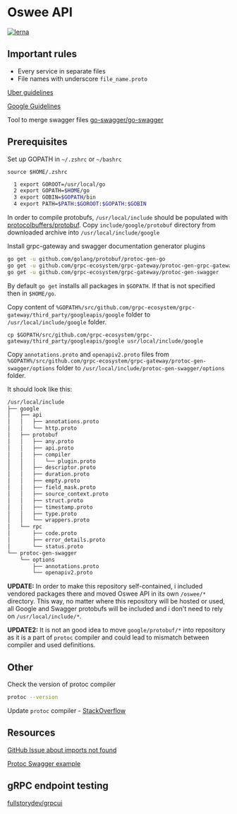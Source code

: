 # Oswee API

[![lerna](https://img.shields.io/badge/maintained%20with-lerna-cc00ff.svg)](https://lerna.js.org/)

## Important rules

- Every service in separate files
- File names with underscore `file_name.proto`

[Uber guidelines](https://github.com/uber/prototool/blob/dev/style/README.md#directory-structure)

[Google Guidelines](https://cloud.google.com/apis/design/versioning)

Tool to merge swagger files
[go-swagger/go-swagger](https://github.com/go-swagger/go-swagger)

## Prerequisites

Set up GOPATH in `~/.zshrc` or `~/bashrc`

`source $HOME/.zshrc`

```sh
  1 export GOROOT=/usr/local/go
  2 export GOPATH=$HOME/go
  3 export GOBIN=$GOPATH/bin
  4 export PATH=$PATH:$GOROOT:$GOPATH:$GOBIN
```

In order to compile protobufs, `/usr/local/include` should be populated with [protocolbuffers/protobuf](https://github.com/protocolbuffers/protobuf/releases/download/v3.9.1/protoc-3.9.1-linux-x86_64.zip).
Copy `include/google/protobuf` directory from downloaded archive into `/usr/local/include/google`

Install grpc-gateway and swagger documentation generator plugins

```sh
go get -u github.com/golang/protobuf/protoc-gen-go
go get -u github.com/grpc-ecosystem/grpc-gateway/protoc-gen-grpc-gateway
go get -u github.com/grpc-ecosystem/grpc-gateway/protoc-gen-swagger
```

By default `go get` installs all packages in `$GOPATH`. If that is not specified then in `$HOME/go`.

Copy content of `%GOPATH%/src/github.com/grpc-ecosystem/grpc-gateway/third_party/googleapis/google` folder to `/usr/local/include/google` folder.

`cp $GOPATH/src/github.com/grpc-ecosystem/grpc-gateway/third_party/googleapis/google usr/local/include/google`

Copy `annotations.proto` and `openapiv2.proto` files from `%GOPATH%/src/github.com/grpc-ecosystem/grpc-gateway/protoc-gen-swagger/options` folder to `/usr/local/include/protoc-gen-swagger/options` folder.

It should look like this:

```sh
/usr/local/include
├── google
│   ├── api
│   │   ├── annotations.proto
│   │   └── http.proto
│   ├── protobuf
│   │   ├── any.proto
│   │   ├── api.proto
│   │   ├── compiler
│   │   │   └── plugin.proto
│   │   ├── descriptor.proto
│   │   ├── duration.proto
│   │   ├── empty.proto
│   │   ├── field_mask.proto
│   │   ├── source_context.proto
│   │   ├── struct.proto
│   │   ├── timestamp.proto
│   │   ├── type.proto
│   │   └── wrappers.proto
│   └── rpc
│       ├── code.proto
│       ├── error_details.proto
│       └── status.proto
└── protoc-gen-swagger
    └── options
        ├── annotations.proto
        └── openapiv2.proto
```

**UPDATE:**
In order to make this repository self-contained, i included vendored packages there and moved Oswee API in its own `/oswee/*` directory.
This way, no matter where this repository will be hosted or used, all Google and Swagger protobufs will be included and i don't need to rely on `/usr/local/include/*`.

**UPDATE2:** It is not an good idea to move `google/protobuf/*` into repository as it is a part of `protoc` compiler and could lead to mismatch between compiler and used definitions.

## Other

Check the version of protoc compiler

```sh
protoc --version
```

Update `protoc` compiler - [StackOverflow](https://stackoverflow.com/a/57776284/6651080)

## Resources

[GitHub Issue about imports not found](https://github.com/grpc-ecosystem/grpc-gateway/issues/574#issuecomment-376018797)

[Protoc Swagger example](https://github.com/grpc-ecosystem/grpc-gateway/blob/master/examples/proto/examplepb/a_bit_of_everything.proto)

## gRPC endpoint testing

[fullstorydev/grpcui](https://github.com/fullstorydev/grpcui)
